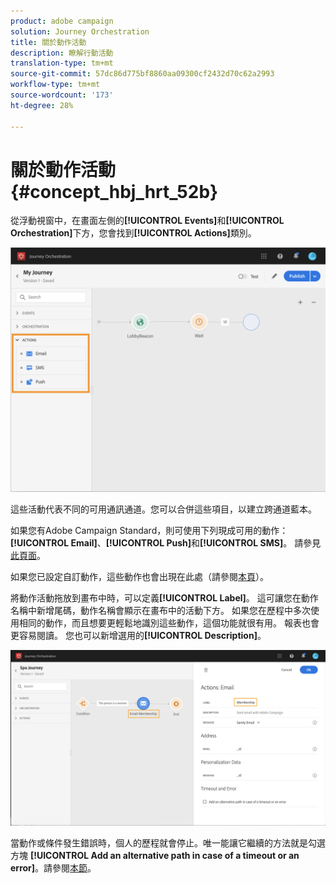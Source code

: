 ```yaml
---
product: adobe campaign
solution: Journey Orchestration
title: 關於動作活動
description: 瞭解行動活動
translation-type: tm+mt
source-git-commit: 57dc86d775bf8860aa09300cf2432d70c62a2993
workflow-type: tm+mt
source-wordcount: '173'
ht-degree: 28%

---
```



# 關於動作活動 {#concept_hbj_hrt_52b}

從浮動視窗中，在畫面左側的&#x200B;**[!UICONTROL Events]**&#x200B;和&#x200B;**[!UICONTROL Orchestration]**&#x200B;下方，您會找到&#x200B;**[!UICONTROL Actions]**&#x200B;類別。

![](../assets/journey58.png)

這些活動代表不同的可用通訊通道。您可以合併這些項目，以建立跨通道藍本。

如果您有Adobe Campaign Standard，則可使用下列現成可用的動作：**[!UICONTROL Email]**、**[!UICONTROL Push]**&#x200B;和&#x200B;**[!UICONTROL SMS]**。 請參見[此頁面](../building-journeys/using-adobe-campaign-actions.md)。

如果您已設定自訂動作，這些動作也會出現在此處（請參閱[本頁](../building-journeys/using-custom-actions.md)）。

將動作活動拖放到畫布中時，可以定義&#x200B;**[!UICONTROL Label]**。 這可讓您在動作名稱中新增尾碼，動作名稱會顯示在畫布中的活動下方。 如果您在歷程中多次使用相同的動作，而且想要更輕鬆地識別這些動作，這個功能就很有用。 報表也會更容易閱讀。 您也可以新增選用的&#x200B;**[!UICONTROL Description]**。

![](../assets/journey59bis.png)

當動作或條件發生錯誤時，個人的歷程就會停止。唯一能讓它繼續的方法就是勾選方塊 **[!UICONTROL Add an alternative path in case of a timeout or an error]**。請參閱[本節](../building-journeys/using-the-journey-designer.md#paths)。
